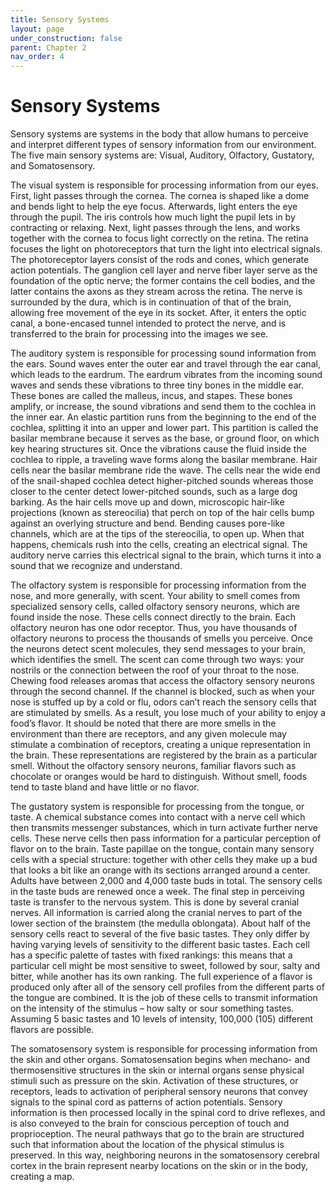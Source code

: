 ```yaml
---
title: Sensory Systems
layout: page
under_construction: false
parent: Chapter 2
nav_order: 4
---
```


# Sensory Systems
Sensory systems are systems in the body that allow humans to perceive and interpret different types of sensory information from our environment. The five main sensory systems are: Visual, Auditory, Olfactory, Gustatory, and Somatosensory.

The visual system is responsible for processing information from our eyes. First, light passes through the cornea. The cornea is shaped like a dome and bends light to help the eye focus. Afterwards, light enters the eye through the pupil. The iris controls how much light the pupil lets in by contracting or relaxing. Next, light passes through the lens, and works together with the cornea to focus light correctly on the retina. The retina focuses the light on photoreceptors that turn the light into electrical signals. The photoreceptor layers consist of the rods and cones, which generate action potentials. The ganglion cell layer and nerve fiber layer serve as the foundation of the optic nerve; the former contains the cell bodies, and the latter contains the axons as they stream across the retina. The nerve is surrounded by the dura, which is in continuation of that of the brain, allowing free movement of the eye in its socket. After, it enters the optic canal, a bone-encased tunnel intended to protect the nerve, and is transferred to the brain for processing into the images we see.

The auditory system is responsible for processing sound information from the ears. Sound waves enter the outer ear and travel through the ear canal, which leads to the eardrum. The eardrum vibrates from the incoming sound waves and sends these vibrations to three tiny bones in the middle ear. These bones are called the malleus, incus, and stapes. These bones amplify, or increase, the sound vibrations and send them to the cochlea in the inner ear. An elastic partition runs from the beginning to the end of the cochlea, splitting it into an upper and lower part. This partition is called the basilar membrane because it serves as the base, or ground floor, on which key hearing structures sit. Once the vibrations cause the fluid inside the cochlea to ripple, a traveling wave forms along the basilar membrane. Hair cells near the basilar membrane ride the wave. The cells near the wide end of the snail-shaped cochlea detect higher-pitched sounds whereas those closer to the center detect lower-pitched sounds, such as a large dog barking. As the hair cells move up and down, microscopic hair-like projections (known as stereocilia) that perch on top of the hair cells bump against an overlying structure and bend. Bending causes pore-like channels, which are at the tips of the stereocilia, to open up. When that happens, chemicals rush into the cells, creating an electrical signal. The auditory nerve carries this electrical signal to the brain, which turns it into a sound that we recognize and understand.

The olfactory system is responsible for processing information from the nose, and more generally, with scent. Your ability to smell comes from specialized sensory cells, called olfactory sensory neurons, which are found inside the nose. These cells connect directly to the brain. Each olfactory neuron has one odor receptor. Thus, you have thousands of olfactory neurons to process the thousands of smells you perceive. Once the neurons detect scent molecules, they send messages to your brain, which identifies the smell. The scent can come through two ways: your nostrils or the connection between the roof of your throat to the nose. Chewing food releases aromas that access the olfactory sensory neurons through the second channel. If the channel is blocked, such as when your nose is stuffed up by a cold or flu, odors can’t reach the sensory cells that are stimulated by smells. As a result, you lose much of your ability to enjoy a food’s flavor. It should be noted that there are more smells in the environment than there are receptors, and any given molecule may stimulate a combination of receptors, creating a unique representation in the brain. These representations are registered by the brain as a particular smell. Without the olfactory sensory neurons, familiar flavors such as chocolate or oranges would be hard to distinguish. Without smell, foods tend to taste bland and have little or no flavor.

The gustatory system is responsible for processing from the tongue, or taste. A chemical substance comes into contact with a nerve cell which then transmits messenger substances, which in turn activate further nerve cells. These nerve cells then pass information for a particular perception of flavor on to the brain. Taste papillae on the tongue, contain many sensory cells with a special structure: together with other cells they make up a bud that looks a bit like an orange with its sections arranged around a center. Adults have between 2,000 and 4,000 taste buds in total. The sensory cells in the taste buds are renewed once a week. The final step in perceiving taste is transfer to the nervous system. This is done by several cranial nerves. All information is carried along the cranial nerves to part of the lower section of the brainstem (the medulla oblongata). About half of the sensory cells react to several of the five basic tastes. They only differ by having varying levels of sensitivity to the different basic tastes. Each cell has a specific palette of tastes with fixed rankings: this means that a particular cell might be most sensitive to sweet, followed by sour, salty and bitter, while another has its own ranking. The full experience of a flavor is produced only after all of the sensory cell profiles from the different parts of the tongue are combined. It is the job of these cells to transmit information on the intensity of the stimulus – how salty or sour something tastes. Assuming 5 basic tastes and 10 levels of intensity, 100,000 (105) different flavors are possible.

The somatosensory system is responsible for processing information from the skin and other organs. Somatosensation begins when mechano- and thermosensitive structures in the skin or internal organs sense physical stimuli such as pressure on the skin. Activation of these structures, or receptors, leads to activation of peripheral sensory neurons that convey signals to the spinal cord as patterns of action potentials. Sensory information is then processed locally in the spinal cord to drive reflexes, and is also conveyed to the brain for conscious perception of touch and proprioception. The neural pathways that go to the brain are structured such that information about the location of the physical stimulus is preserved. In this way, neighboring neurons in the somatosensory cerebral cortex in the brain represent nearby locations on the skin or in the body, creating a map.
